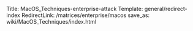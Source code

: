 Title: MacOS_Techniques-enterprise-attack
Template: general/redirect-index
RedirectLink: /matrices/enterprise/macos
save_as: wiki/MacOS_Techniques/index.html